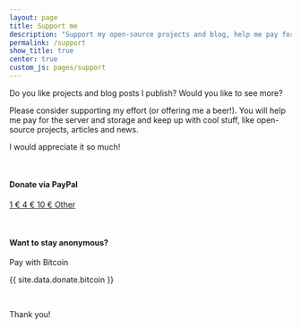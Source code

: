 ```yaml
---
layout: page
title: Support me
description: "Support my open-source projects and blog, help me pay for server and storage"
permalink: /support
show_title: true
center: true
custom_js: pages/support
---
```


Do you like projects and blog posts I publish? Would you like to see more?

Please consider supporting my effort (or offering me a beer!). You will help me pay for the server and storage and keep up with cool stuff, like open-source projects, articles and news.

I would appreciate it so much!

<br>

#### Donate via PayPal

<p>
    <a class="btn btn-big btn-default" href="{{ site.data.donate.paypal }}/1">
        <i class="fa fa-paypal" aria-hidden="true"></i> 1 &euro;
    </a>
    <a class="btn btn-big btn-default" href="{{ site.data.donate.paypal }}/4">
        <i class="fa fa-paypal" aria-hidden="true"></i> 4 &euro;
    </a>
    <a class="btn btn-big btn-default" href="{{ site.data.donate.paypal }}/10">
        <i class="fa fa-paypal" aria-hidden="true"></i> 10 &euro;
    </a>
    <a class="btn btn-big btn-default" href="{{ site.data.donate.paypal }}">
        <i class="fa fa-paypal" aria-hidden="true"></i> Other
    </a>
</p>

<br>

#### Want to stay anonymous?

<p><i class="fa fa-btc" aria-hidden="true"></i> Pay with Bitcoin</p>

<p>
    <a class="btn btn-big btn-default" id="bitcoin" onclick="showInPopup(document.getElementById('bitcoin').innerHTML)">{{ site.data.donate.bitcoin }}</a>
</p>

<br>

Thank you!
